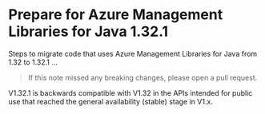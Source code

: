 # Prepare for Azure Management Libraries for Java 1.32.1 #

Steps to migrate code that uses Azure Management Libraries for Java from 1.32 to 1.32.1 ...

> If this note missed any breaking changes, please open a pull request.

V1.32.1 is backwards compatible with V1.32 in the APIs intended for public use that reached the general availability (stable) stage in V1.x.
